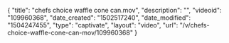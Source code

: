 {
    "title": "chefs choice waffle cone can.mov",
    "description": "",
    "videoid": "109960368",
    "date_created": "1502517240",
    "date_modified": "1504247455",
    "type": "captivate",
    "layout": "video",
    "url": "\/v\/chefs-choice-waffle-cone-can-mov\/109960368"
}